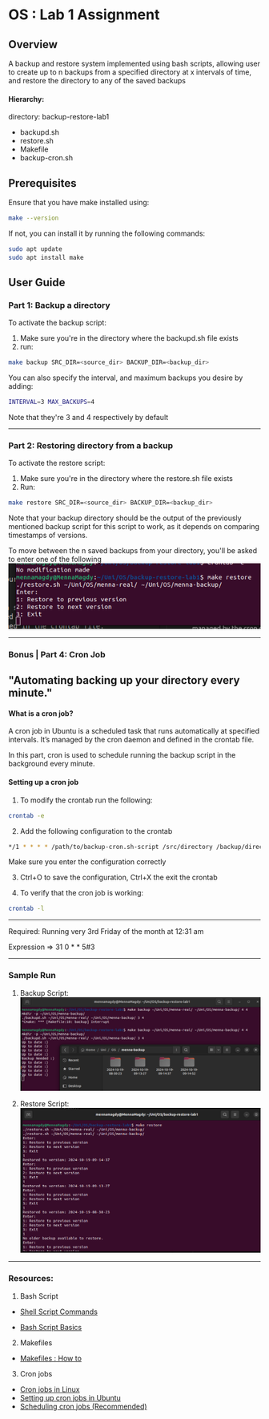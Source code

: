 # OS : Lab 1 Assignment

## Overview
A backup and restore system implemented using bash scripts, allowing user to create up to n backups from a specified directory at x intervals of time, and restore the directory to any of the saved backups

#### Hierarchy:

directory: backup-restore-lab1
- backupd.sh
- restore.sh
- Makefile
- backup-cron.sh

## Prerequisites
Ensure that you have make installed using:
```bash
make --version
```
If not, you can install it by running the following commands:
```bash
sudo apt update
sudo apt install make
```

## User Guide

### Part 1: Backup a directory
To activate the backup script:
1. Make sure you're in the directory where the backupd.sh file exists
2. run:
```bash
make backup SRC_DIR=<source_dir> BACKUP_DIR=<backup_dir>
```
You can also specify the interval, and maximum backups you desire by adding:
```bash
INTERVAL=3 MAX_BACKUPS=4
```
Note that they're 3 and 4 respectively by default

----------------------


### Part 2: Restoring directory from a backup
To activate the restore script:
1. Make sure you're in the directory where the restore.sh file exists
2. Run:
```bash
make restore SRC_DIR=<source_dir> BACKUP_DIR=<backup_dir>
```
Note that your backup directory should be the output of the previously mentioned backup script for this script to work, as it depends on comparing timestamps of versions.

To move between the n saved backups from your directory, you'll be asked to enter one of the following
![alt text](images/image1.png)

-------------------------------

### Bonus | Part 4: Cron Job

"Automating backing up your directory every minute."
----------

#### What is a cron job?
A cron job in Ubuntu is a scheduled task that runs automatically at specified intervals. It’s managed by the cron daemon and defined in the crontab file.

In this part, cron is used to schedule running the backup script in the background every minute.

#### Setting up a cron job
1. To modify the crontab run the following:
```bash
crontab -e
```
2. Add the following configuration to the crontab
```bash
*/1 * * * * /path/to/backup-cron.sh-script /src/directory /backup/directory /number/of/max-backups/
```
Make sure you enter the configuration correctly

3. Ctrl+O to save the configuration, Ctrl+X the exit the crontab

4. To verify that the cron job is working:
```bash
crontab -l
```

-----------------------

Required: 
Running very 3rd Friday of the month at 12:31 am

Expression => 31 0 * * 5#3

-----------------------
### Sample Run

1. Backup Script:
![alt text](images/image2.png)

2. Restore Script:
![alt text](images/image3.png)

----------------------

### Resources:

1. Bash Script

- [Shell Script Commands](https://www.freecodecamp.org/news/bash-scripting-tutorial-linux-shell-script-and-command-line-for-beginners/)

- [Bash Script Basics](https://www.howtogeek.com/439199/15-special-characters-you-need-to-know-for-bash/)

2. Makefiles

- [Makefiles : How to](https://www.gnu.org/software/make/manual/html_node/)

3. Cron jobs

- [Cron jobs in Linux](https://www.freecodecamp.org/news/cron-jobs-in-linux)
- [Setting up cron jobs in Ubuntu](https://www.geeksforgeeks.org/how-to-setup-cron-jobs-in-ubuntu/)
- [Scheduling cron jobs (Recommended)](https://www.uptimia.com/cron/every-3rd-friday)



